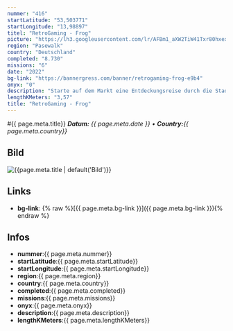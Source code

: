 ```yaml
---
nummer: "416"
startLatitude: "53,503771"
startLongitude: "13,98897"
titel: "RetroGaming - Frog"
picture: "https://lh3.googleusercontent.com/lr/AFBm1_aXW2TiW41Txr80hxexvGWVHu70CXRRGUXNheEhh2EKGcR7_xcBztpho9vE9V893-oTb2i7G00kVNWt6OVf9fiIva-LnuVvIiSh5daxQOl3SVcIDL5ipZ0vhXBa1rSDiNwCKf0CMcojLdBltHLodGnGrwclCUfAX8WAeMH4HYSg7kEim2gRQtsC6g9aNzgMP_NsI9i4aooSFzZr7_2uB7qnpK15I_x-En2W7QfQua2ZUiObf44u5-p9R9PddWAd71ly-HjVBrTdSjD123u5kUrCQpWi0GFszpv_TLakfnMY8ORJFBLiZpEH6tLI1q3RAMjkbhIOJzw57YAak_M93DdzvmQ2XBu7mA-9_HEnpb9QabCpiSmrETxxdV2i1yOuu6AQH9leP7xj9pzmGJRvO0GHPk5W0x9nc0x3H4rxVO9emMHKnGE0igvJveaEOd9AJVG_ig_rCNPB5zSXYIU_kb0OUlzT2tS_eRs54bozaBDaxQRdxG_0b7nzzso2rz5wMUGSubF4APGwLxjfYeJnOY8oVHSeDwaU10a1Ex6bWjfNsEMDZh9PLoH_QOVix28zAmamyDhEE66-hxgH2sPPXg2p8vqqDLLKq7nva--ST4-qzEga22P3p-1UQraBmCDNra9GixpEbn8sBfAfuBNqDNMpjIPH2ZuyeGPUyxqRUnovOQgn0DvFU8bTHjGALQFmdZY3aE0P88dGxK5-2KeqQWTC8DBDSibwy7uGz4wD1IRxXMtI9Z5OL0XGkqFZbutdVwP8cP6ILXuTuT75Ij31_-PZdAwYIshE4pQhuA1QZOyOnhFDIYZYsadU6klBojVm5Y_hHdpV7H4pJCMD07uQqxwmw-ifWqMBw8Cl6urxAboijrPeRGOo6-tEEmOjy76DYxw"
region: "Pasewalk"
country: "Deutschland"
completed: "8.730"
missions: "6"
date: "2022"
bg-link: "https://bannergress.com/banner/retrogaming-frog-e9b4"
onyx: "0"
description: "Starte auf dem Markt eine Entdeckungsreise durch die Stadt Pasewalk und entdecke dabei die Sehenswürdigkeiten der Stadt"
lengthKMeters: "3,57"
title: "RetroGaming - Frog"
---
```


#{{ page.meta.title}}
_**Datum:** {{ page.meta.date }} • **Country:**{{ page.meta.country}}_

## Bild
![{{page.meta.title | default('Bild')}}]({{page.meta.picture}})

## Links
- **bg-link**: {% raw %}[{{ page.meta.bg-link }}]({{ page.meta.bg-link }}){% endraw %}

## Infos
- **nummer**:{{ page.meta.nummer}}
- **startLatitude**:{{ page.meta.startLatitude}}
- **startLongitude**:{{ page.meta.startLongitude}}
- **region**:{{ page.meta.region}}
- **country**:{{ page.meta.country}}
- **completed**:{{ page.meta.completed}}
- **missions**:{{ page.meta.missions}}
- **onyx**:{{ page.meta.onyx}}
- **description**:{{ page.meta.description}}
- **lengthKMeters**:{{ page.meta.lengthKMeters}}

